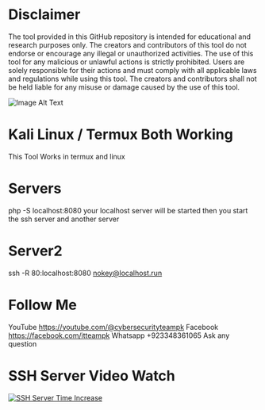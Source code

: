 # Disclaimer
The tool provided in this GitHub repository is intended for educational and research purposes only. The creators and contributors of this tool do not endorse or encourage any illegal or unauthorized activities. The use of this tool for any malicious or unlawful actions is strictly prohibited.
Users are solely responsible for their actions and must comply with all applicable laws and regulations while using this tool. The creators and contributors shall not be held liable for any misuse or damage caused by the use of this tool.


![Image Alt Text](https://blogger.googleusercontent.com/img/b/R29vZ2xl/AVvXsEgTF18Xcp9ZJBL2SC6LfZAWiK8EUDBqZ-OeYo68Ns7dcVa2qXvsOcsHhh3tkKuFyL7wqVAGUlMDTQx3ndp7hASXYCH7dwN4cw41-arG-a5G4PR9m35VcT3NN-gF_4LPQTujGh1qcPGzrT2gKM-x_QnuBHCc7Lb947_Bgk1nKDbuQfk0iqA42GTLFGs9SbA2/s1280/How%20To%20Hack%20Facebook.png)



# Kali Linux / Termux Both Working
This Tool Works in termux and linux

# Servers
php -S localhost:8080
your localhost server will be started
then you start the ssh server and another server

# Server2
ssh -R 80:localhost:8080 nokey@localhost.run

# Follow Me
YouTube
https://youtube.com/@cybersecurityteampk
Facebook
https://facebook.com/itteampk
Whatsapp
+923348361065
Ask any question

# SSH Server Video Watch
[![SSH Server Time Increase](https://img.youtube.com/vi/DRV3n6b2NGg/0.jpg)](https://www.youtube.com/watch?v=DRV3n6b2NGg)

